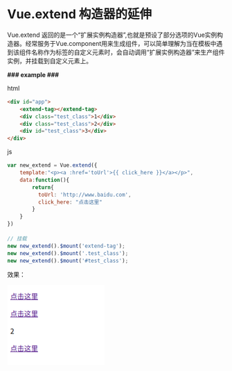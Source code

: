 # Vue.extend 构造器的延伸

Vue.extend 返回的是一个“扩展实例构造器”,也就是预设了部分选项的Vue实例构造器。经常服务于Vue.component用来生成组件，可以简单理解为当在模板中遇到该组件名称作为标签的自定义元素时，会自动调用“扩展实例构造器”来生产组件实例，并挂载到自定义元素上。



**\### example ###**

html

```html
<div id="app">
    <extend-tag></extend-tag>
    <div class="test_class">1</div>
    <div class="test_class">2</div>
    <div id="test_class">3</div>
</div>
```

js

```javascript
var new_extend = Vue.extend({
    template:"<p><a :href='toUrl'>{{ click_here }}</a></p>",
    data:function(){
        return{
          toUrl: 'http://www.baidu.com',
          click_here: "点击这里"
        }
    }
})

// 挂载
new new_extend().$mount('extend-tag');
new new_extend().$mount('.test_class');
new new_extend().$mount('#test_class');
```

效果：

![img](../img/vue-extend.png)